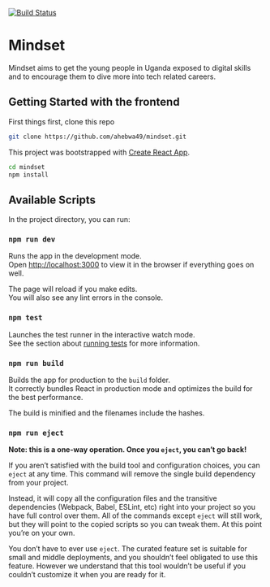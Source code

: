[![Build Status](https://travis-ci.com/ahebwa49/mindset.svg?token=cnMPPfxkbGpqjuMgmirz&branch=master)](https://travis-ci.com/ahebwa49/mindset)

# Mindset

Mindset aims to get the young people in Uganda exposed to digital skills and to encourage them to dive more into tech related careers.

## Getting Started with the frontend

First things first, clone this repo

```sh
git clone https://github.com/ahebwa49/mindset.git
```

This project was bootstrapped with [Create React App](https://github.com/facebook/create-react-app).

```sh
cd mindset
npm install
```

## Available Scripts

In the project directory, you can run:

### `npm run dev`

Runs the app in the development mode.<br>
Open [http://localhost:3000](http://localhost:3000) to view it in the browser if everything goes on well.

The page will reload if you make edits.<br>
You will also see any lint errors in the console.

### `npm test`

Launches the test runner in the interactive watch mode.<br>
See the section about [running tests](https://facebook.github.io/create-react-app/docs/running-tests) for more information.

### `npm run build`

Builds the app for production to the `build` folder.<br>
It correctly bundles React in production mode and optimizes the build for the best performance.

The build is minified and the filenames include the hashes.<br>

### `npm run eject`

**Note: this is a one-way operation. Once you `eject`, you can’t go back!**

If you aren’t satisfied with the build tool and configuration choices, you can `eject` at any time. This command will remove the single build dependency from your project.

Instead, it will copy all the configuration files and the transitive dependencies (Webpack, Babel, ESLint, etc) right into your project so you have full control over them. All of the commands except `eject` will still work, but they will point to the copied scripts so you can tweak them. At this point you’re on your own.

You don’t have to ever use `eject`. The curated feature set is suitable for small and middle deployments, and you shouldn’t feel obligated to use this feature. However we understand that this tool wouldn’t be useful if you couldn’t customize it when you are ready for it.
